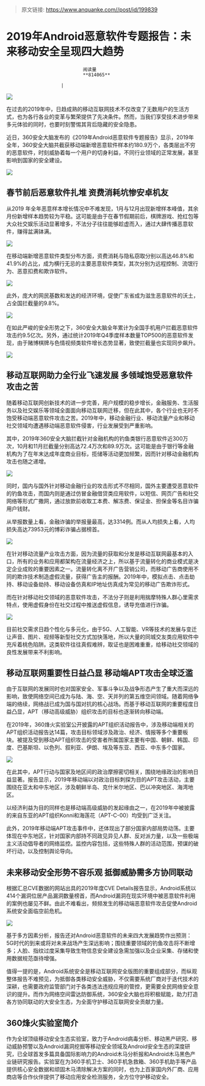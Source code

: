 > 原文链接: https://www.anquanke.com//post/id/199839 


# 2019年Android恶意软件专题报告：未来移动安全呈现四大趋势


                                阅读量   
                                **814065**
                            
                        |
                        
                                                                                    





[![](https://p0.ssl.qhimg.com/t018b775086cc3fda27.png)](https://p0.ssl.qhimg.com/t018b775086cc3fda27.png)



在过去的2019年中，日趋成熟的移动互联网技术不仅改变了无数用户的生活方式，也为各行各业的变革与繁荣提供了先决条件。然而，当我们享受技术进步带来多元体验的同时，也要时刻警惕其背后隐藏的安全隐患。

近日，360安全大脑发布的《2019年Android恶意软件专题报告》显示，2019年全年，360安全大脑共截获移动端新增恶意软件样本约180.9万个，各类层出不穷的恶意软件，时刻威胁着每一个用户的切身利益，不同行业领域的正常发展，甚至影响到国家的安全建设。

[![](https://p2.ssl.qhimg.com/dm/1024_576_/t01666bae1cfcd01798.png)](https://p2.ssl.qhimg.com/dm/1024_576_/t01666bae1cfcd01798.png)



## 春节前后恶意软件扎堆 资费消耗坑惨安卓机友

从2019 年全年恶意样本增长情况中不难发现，1月与12月出现新增样本峰值，其余月份新增样本趋势较为平稳。这可能是由于在春节假期前后，棋牌游戏、抢红包等大众社交娱乐活动显著增多，不法分子往往能够趁虚而入，通过大肆传播恶意软件，赚得盆满钵满。

[![](https://p4.ssl.qhimg.com/dm/1024_576_/t01d28292564848edeb.png)](https://p4.ssl.qhimg.com/dm/1024_576_/t01d28292564848edeb.png)

在移动端新增恶意软件类型分布方面，资费消耗与隐私窃取分别以高达46.8%和41.9%的占比，成为横行无忌的主要恶意软件类型，其次分别为远程控制、流氓行为、恶意扣费和欺诈软件。

[![](https://p2.ssl.qhimg.com/dm/1024_576_/t019ea29d2687ed22e8.png)](https://p2.ssl.qhimg.com/dm/1024_576_/t019ea29d2687ed22e8.png)

此外，庞大的网民基数和发达的经济环境，促使广东省成为滋生恶意软件的沃土，占全国拦截量的9.8%。

[![](https://p0.ssl.qhimg.com/dm/1024_576_/t0170383bdf2dcea9c1.png)](https://p0.ssl.qhimg.com/dm/1024_576_/t0170383bdf2dcea9c1.png)

在如此严峻的安全形势之下，360安全大脑全年累计为全国手机用户拦截恶意软件攻击约9.5亿次。另外，通过统计2019年Q4季度样本数量TOP500的恶意软件发现，由于赌博棋牌与色情视频类软件增长态势显著，致使拦截量也实现同步飙升。

[![](https://p1.ssl.qhimg.com/dm/1024_576_/t0171768b585b78e31f.png)](https://p1.ssl.qhimg.com/dm/1024_576_/t0171768b585b78e31f.png)



## 移动互联网助力全行业飞速发展 多领域饱受恶意软件攻击之苦

随着移动互联网创新技术的进一步完善，用户规模的稳步增长，金融服务、生活服务以及社交娱乐等领域全面面向移动互联网迁移，但在此其中，各个行业也无时不饱受移动端恶意软件攻击之苦。2019年中，移动金融行业、移动流量产业和移动社交领域均遭遇移动端恶意软件侵害，行业发展受到严重影响。

其中，2019年360安全大脑拦截针对金融机构的钓鱼类银行恶意软件近300万次，10月和11月拦截量分别高达72.4万次和89.9万次。这可能是由于银行等金融机构为了在年末达成年度商业目标，揽储等活动更加频繁，因而针对移动金融机构攻击也随之递增。

[![](https://p4.ssl.qhimg.com/dm/1024_576_/t0107c07c5ce0ec9ce5.png)](https://p4.ssl.qhimg.com/dm/1024_576_/t0107c07c5ce0ec9ce5.png)

同时，国内与国外针对移动金融行业的攻击形式不尽相同，国外主要遭受恶意软件的钓鱼攻击，而国内则是通过仿冒金融借贷类应用软件，以短信、网页广告和社交网络等形式广撒网，通过放款前收取工本费、解冻费、保证金、担保金等名目诈骗用户钱财。

从举报数量上看，金融诈骗的举报量最高，达3314例。而从人均损失上看，人均损失高达73953元的博彩诈骗占据榜首。

[![](https://p5.ssl.qhimg.com/dm/1024_576_/t01b8fd2a546cd09018.png)](https://p5.ssl.qhimg.com/dm/1024_576_/t01b8fd2a546cd09018.png)

在针对移动流量产业攻击方面，因为流量的获取和分发是移动互联网最基本的入口，所有的业务和应用都架构在流量经济之上，所以基于流量转化的商业模式是决定企业成败的重要因素之一。流量转化离不开广告营销公司，而移动广告商使用不同的欺诈技术制造虚假流量，获得广告主的报酬。2019年中，模拟点击、点击劫持、移动设备劫持、移动设备仿真和IP地址仿真成为常见的移动广告欺诈形式。

而在针对移动社交领域的恶意软件攻击，不法分子则是利用揣摩特殊人群心里需求特点，使用虚假身份在社交过程中推送虚假信息，诱导充值进行诈骗。

[![](https://p5.ssl.qhimg.com/t01a0d4fcd5facb0bca.png)](https://p5.ssl.qhimg.com/t01a0d4fcd5facb0bca.png)

目前社交需求日趋个性化与多元化，由于5G、人工智能、VR等技术的发展与变迁让声音、图片、视频等新型社交方式加快落地，所以大量的同城交友类应用软件中充斥着桃色陷阱。这类软件往往真假难辨，取证也是困难重重，给移动社交领域的良性发展带来不利影响。



## 移动互联网重要性日益凸显 移动端APT攻击全球泛滥

由于互联网的发展同时也对国家安全、军事斗争以及战争形态产生了重大而深远的影响，致使网络空间已成为与陆、海、空、天并列的第五维空间领域。随着网络争端的络续，网络战已成为国与国对抗的核心战场。而基于移动互联网的重要程度日益凸显，APT（移动高级威胁）组织攻击的目标也逐渐转向移动端。

在2019年，360烽火实验室公开披露的APT组织活动报告中，涉及移动端相关的APT组织活动报告达14篇，攻击目标领域涉及政治、经济、情报等多个重要板块。被提及受到移动APT组织攻击的受害者所属国家主要有中国、朝鲜、韩国、印度、巴基斯坦、以色列、叙利亚、伊朗、埃及等东亚、西亚、中东多个国家。

[![](https://p3.ssl.qhimg.com/dm/1024_614_/t010bac36ea691b5371.png)](https://p3.ssl.qhimg.com/dm/1024_614_/t010bac36ea691b5371.png)

在此其中，APT行动与国家及地区间的政治摩擦密切相关，围绕地缘政治的影响日益显著。报告显示，2019年移动端以对政治目标刺探为目的APT攻击活动，主要围绕在亚太和中东地区，涉及朝鲜半岛、克什米尔地区、巴以冲突地区、海湾地区。

以经济利益为目的同样也是移动端高级威胁的发起缘由之一，在2019年中被披露的来自东亚的APT组织Konni和海莲花（APT-C-00）均受到广泛关注。

此外，2019年移动端APT攻击事件中，还体现出了部分国家内部局势动荡。主要体现在中东地区，针对国家内部持不同政见异见人群、反对派力量，以及一些极端主义活动倡导者的网络监控。监控内容包括，这些特殊人群的活动范围，预谋的破坏行动，以及控制舆论导向。



## 未来移动安全形势不容乐观 抵御威胁需多方协同联动

根据汇总CVE数据的网站出具的2019年度CVE Details报告显示，Android系统以414个漏洞位居产品漏洞数量榜首，而Android漏洞在现实环境中被恶意软件利用的案例也屡见不鲜。由此不难看出，频频发生的移动端恶意软件攻击促使Android系统安全面临空前危机。

[![](https://p5.ssl.qhimg.com/t01088a93f9f1d9d7a9.png)](https://p5.ssl.qhimg.com/t01088a93f9f1d9d7a9.png)

基于多方因素分析，报告还对Android恶意软件的未来四大发展趋势作出预测：5G时代的到来或将对未来战场产生深远影响；围绕重要领域的钓鱼攻击将不断增多；人脸、指纹过度采集导致生物信息安全建设急需加强以及企业采集、存储和使用数据规范亟待增强。

值得一提的是，Android系统安全是移动互联网安全版图的重要组成部分，而纵观整体报告不难预见，为抵御各类移动安全威胁，不仅需要系统厂商对于迭代技术的深耕，也需要政府监管部门对于各类违法违规应用的管控，更需要全民网络安全意识的提升。而作为网络空间雷达防御系统，360安全大脑也将积极赋能，助力打造各方协同联动的大安全生态，为全面守护移动互联网安全贡献力量。



## 360烽火实验室简介

作为全球顶级移动安全生态实验室，致力于Android病毒分析、移动黑产研究、移动威胁预警以及Android漏洞挖掘等移动安全领域及Android安全生态的深度研究，已全球首发多篇具备国际影响力的Android木马分析报和Android木马黑色产业链研究报告。实验室在为360手机卫士、360手机急救箱、360手机助手等产品提供核心安全数据和顽固木马清除解决方案的同时，也为上百家国内外厂商、应用商店等合作伙伴提供了移动应用安全检测服务，全方位守护移动安全。
